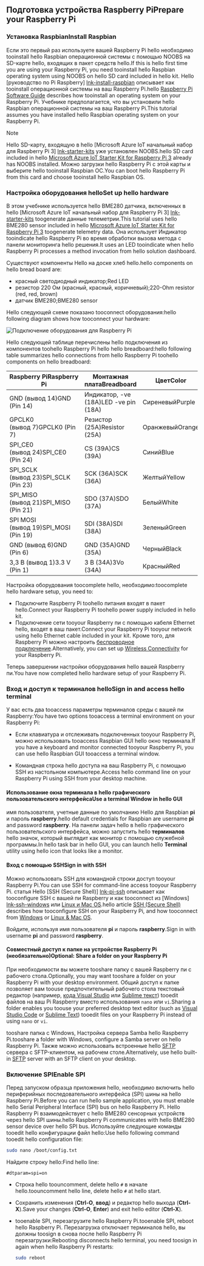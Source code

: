 ## <a name="prepare-your-raspberry-pi"></a><span data-ttu-id="e4668-101">Подготовка устройства Raspberry Pi</span><span class="sxs-lookup"><span data-stu-id="e4668-101">Prepare your Raspberry Pi</span></span>

### <a name="install-raspbian"></a><span data-ttu-id="e4668-102">Установка Raspbian</span><span class="sxs-lookup"><span data-stu-id="e4668-102">Install Raspbian</span></span>

<span data-ttu-id="e4668-103">Если это первый раз используете вашей Raspberry Pi hello необходимо tooinstall hello Raspbian операционной системы с помощью NOOBS на SD-карте hello, входящих в пакет средств hello.</span><span class="sxs-lookup"><span data-stu-id="e4668-103">If this is hello first time you are using your Raspberry Pi, you need tooinstall hello Raspbian operating system using NOOBS on hello SD card included in hello kit.</span></span> <span data-ttu-id="e4668-104">Hello [руководство по Pi Raspberry] [ lnk-install-raspbian] описывает как tooinstall операционной системы на ваш Raspberry Pi.</span><span class="sxs-lookup"><span data-stu-id="e4668-104">hello [Raspberry Pi Software Guide][lnk-install-raspbian] describes how tooinstall an operating system on your Raspberry Pi.</span></span> <span data-ttu-id="e4668-105">Учебнике предполагается, что вы установили hello Raspbian операционной системы на ваш Raspberry Pi.</span><span class="sxs-lookup"><span data-stu-id="e4668-105">This tutorial assumes you have installed hello Raspbian operating system on your Raspberry Pi.</span></span>

> [!NOTE]
> <span data-ttu-id="e4668-106">Hello SD-карту, входящую в hello [Microsoft Azure IoT начальный набор для Raspberry Pi 3] [ lnk-starter-kits] уже установлен NOOBS.</span><span class="sxs-lookup"><span data-stu-id="e4668-106">hello SD card included in hello [Microsoft Azure IoT Starter Kit for Raspberry Pi 3][lnk-starter-kits] already has NOOBS installed.</span></span> <span data-ttu-id="e4668-107">Можно загрузки hello Raspberry Pi с этой карты и выберите hello tooinstall Raspbian ОС.</span><span class="sxs-lookup"><span data-stu-id="e4668-107">You can boot hello Raspberry Pi from this card and choose tooinstall hello Raspbian OS.</span></span>

### <a name="set-up-hello-hardware"></a><span data-ttu-id="e4668-108">Настройка оборудования hello</span><span class="sxs-lookup"><span data-stu-id="e4668-108">Set up hello hardware</span></span>

<span data-ttu-id="e4668-109">В этом учебнике используется hello BME280 датчика, включенных в hello [Microsoft Azure IoT начальный набор для Raspberry Pi 3] [ lnk-starter-kits] toogenerate данные телеметрии.</span><span class="sxs-lookup"><span data-stu-id="e4668-109">This tutorial uses hello BME280 sensor included in hello [Microsoft Azure IoT Starter Kit for Raspberry Pi 3][lnk-starter-kits] toogenerate telemetry data.</span></span> <span data-ttu-id="e4668-110">Она использует Индикатор tooindicate hello Raspberry Pi во время обработки вызова метода с панели мониторинга hello решения.</span><span class="sxs-lookup"><span data-stu-id="e4668-110">It uses an LED tooindicate when hello Raspberry Pi processes a method invocation from hello solution dashboard.</span></span>

<span data-ttu-id="e4668-111">Существуют компоненты Hello на доске хлеб hello.</span><span class="sxs-lookup"><span data-stu-id="e4668-111">hello components on hello bread board are:</span></span>

- <span data-ttu-id="e4668-112">красный светодиодный индикатор;</span><span class="sxs-lookup"><span data-stu-id="e4668-112">Red LED</span></span>
- <span data-ttu-id="e4668-113">резистор 220 Ом (красный, красный, коричневый);</span><span class="sxs-lookup"><span data-stu-id="e4668-113">220-Ohm resistor (red, red, brown)</span></span>
- <span data-ttu-id="e4668-114">датчик BME280;</span><span class="sxs-lookup"><span data-stu-id="e4668-114">BME280 sensor</span></span>

<span data-ttu-id="e4668-115">Hello следующей схеме показано tooconnect оборудования:</span><span class="sxs-lookup"><span data-stu-id="e4668-115">hello following diagram shows how tooconnect your hardware:</span></span>

![Подключение оборудования для Raspberry Pi][img-connection-diagram]

<span data-ttu-id="e4668-117">Hello следующей таблице перечислены hello подключения из компонентов toohello Raspberry Pi hello hello breadboard:</span><span class="sxs-lookup"><span data-stu-id="e4668-117">hello following table summarizes hello connections from hello Raspberry Pi toohello components on hello breadboard:</span></span>

| <span data-ttu-id="e4668-118">Raspberry Pi</span><span class="sxs-lookup"><span data-stu-id="e4668-118">Raspberry Pi</span></span>            | <span data-ttu-id="e4668-119">Монтажная плата</span><span class="sxs-lookup"><span data-stu-id="e4668-119">Breadboard</span></span>             |<span data-ttu-id="e4668-120">Цвет</span><span class="sxs-lookup"><span data-stu-id="e4668-120">Color</span></span>         |
| ----------------------- | ---------------------- | ------------- |
| <span data-ttu-id="e4668-121">GND (вывод 14)</span><span class="sxs-lookup"><span data-stu-id="e4668-121">GND (Pin 14)</span></span>            | <span data-ttu-id="e4668-122">Индикатор, -ve (18A)</span><span class="sxs-lookup"><span data-stu-id="e4668-122">LED -ve pin (18A)</span></span>      | <span data-ttu-id="e4668-123">Сиреневый</span><span class="sxs-lookup"><span data-stu-id="e4668-123">Purple</span></span>          |
| <span data-ttu-id="e4668-124">GPCLK0 (вывод 7)</span><span class="sxs-lookup"><span data-stu-id="e4668-124">GPCLK0 (Pin 7)</span></span>          | <span data-ttu-id="e4668-125">Резистор (25A)</span><span class="sxs-lookup"><span data-stu-id="e4668-125">Resistor (25A)</span></span>         | <span data-ttu-id="e4668-126">Оранжевый</span><span class="sxs-lookup"><span data-stu-id="e4668-126">Orange</span></span>          |
| <span data-ttu-id="e4668-127">SPI_CE0 (вывод 24)</span><span class="sxs-lookup"><span data-stu-id="e4668-127">SPI_CE0 (Pin 24)</span></span>        | <span data-ttu-id="e4668-128">CS (39A)</span><span class="sxs-lookup"><span data-stu-id="e4668-128">CS (39A)</span></span>               | <span data-ttu-id="e4668-129">Синий</span><span class="sxs-lookup"><span data-stu-id="e4668-129">Blue</span></span>          |
| <span data-ttu-id="e4668-130">SPI_SCLK (вывод 23)</span><span class="sxs-lookup"><span data-stu-id="e4668-130">SPI_SCLK (Pin 23)</span></span>       | <span data-ttu-id="e4668-131">SCK (36A)</span><span class="sxs-lookup"><span data-stu-id="e4668-131">SCK (36A)</span></span>              | <span data-ttu-id="e4668-132">Желтый</span><span class="sxs-lookup"><span data-stu-id="e4668-132">Yellow</span></span>        |
| <span data-ttu-id="e4668-133">SPI_MISO (вывод 21)</span><span class="sxs-lookup"><span data-stu-id="e4668-133">SPI_MISO (Pin 21)</span></span>       | <span data-ttu-id="e4668-134">SDO (37A)</span><span class="sxs-lookup"><span data-stu-id="e4668-134">SDO (37A)</span></span>              | <span data-ttu-id="e4668-135">Белый</span><span class="sxs-lookup"><span data-stu-id="e4668-135">White</span></span>         |
| <span data-ttu-id="e4668-136">SPI MOSI (вывод 19)</span><span class="sxs-lookup"><span data-stu-id="e4668-136">SPI_MOSI (Pin 19)</span></span>       | <span data-ttu-id="e4668-137">SDI (38A)</span><span class="sxs-lookup"><span data-stu-id="e4668-137">SDI (38A)</span></span>              | <span data-ttu-id="e4668-138">Зеленый</span><span class="sxs-lookup"><span data-stu-id="e4668-138">Green</span></span>         |
| <span data-ttu-id="e4668-139">GND (вывод 6)</span><span class="sxs-lookup"><span data-stu-id="e4668-139">GND (Pin 6)</span></span>             | <span data-ttu-id="e4668-140">GND (35A)</span><span class="sxs-lookup"><span data-stu-id="e4668-140">GND (35A)</span></span>              | <span data-ttu-id="e4668-141">Черный</span><span class="sxs-lookup"><span data-stu-id="e4668-141">Black</span></span>         |
| <span data-ttu-id="e4668-142">3,3 В (вывод 1)</span><span class="sxs-lookup"><span data-stu-id="e4668-142">3.3 V (Pin 1)</span></span>           | <span data-ttu-id="e4668-143">3 В (34A)</span><span class="sxs-lookup"><span data-stu-id="e4668-143">3Vo (34A)</span></span>              | <span data-ttu-id="e4668-144">Красный</span><span class="sxs-lookup"><span data-stu-id="e4668-144">Red</span></span>           |

<span data-ttu-id="e4668-145">Настройка оборудования toocomplete hello, необходимо:</span><span class="sxs-lookup"><span data-stu-id="e4668-145">toocomplete hello hardware setup, you need to:</span></span>

- <span data-ttu-id="e4668-146">Подключите Raspberry Pi toohello питания входят в пакет hello.</span><span class="sxs-lookup"><span data-stu-id="e4668-146">Connect your Raspberry Pi toohello power supply included in hello kit.</span></span>
- <span data-ttu-id="e4668-147">Подключение сети tooyour Raspberry пи с помощью кабеля Ethernet hello, входят в ваш пакет.</span><span class="sxs-lookup"><span data-stu-id="e4668-147">Connect your Raspberry Pi tooyour network using hello Ethernet cable included in your kit.</span></span> <span data-ttu-id="e4668-148">Кроме того, для Raspberry Pi можно настроить [беспроводное подключение][lnk-pi-wireless].</span><span class="sxs-lookup"><span data-stu-id="e4668-148">Alternatively, you can set up [Wireless Connectivity][lnk-pi-wireless] for your Raspberry Pi.</span></span>

<span data-ttu-id="e4668-149">Теперь завершении настройки оборудования hello вашей Raspberry пи.</span><span class="sxs-lookup"><span data-stu-id="e4668-149">You have now completed hello hardware setup of your Raspberry Pi.</span></span>

### <a name="sign-in-and-access-hello-terminal"></a><span data-ttu-id="e4668-150">Вход и доступ к терминалов hello</span><span class="sxs-lookup"><span data-stu-id="e4668-150">Sign in and access hello terminal</span></span>

<span data-ttu-id="e4668-151">У вас есть два tooaccess параметры терминалов среды с вашей пи Raspberry:</span><span class="sxs-lookup"><span data-stu-id="e4668-151">You have two options tooaccess a terminal environment on your Raspberry Pi:</span></span>

- <span data-ttu-id="e4668-152">Если клавиатура и отслеживать подключенных tooyour Raspberry Pi, можно использовать tooaccess Raspbian GUI hello окно терминала.</span><span class="sxs-lookup"><span data-stu-id="e4668-152">If you have a keyboard and monitor connected tooyour Raspberry Pi, you can use hello Raspbian GUI tooaccess a terminal window.</span></span>

- <span data-ttu-id="e4668-153">Командная строка hello доступа на ваш Raspberry Pi, с помощью SSH из настольном компьютере.</span><span class="sxs-lookup"><span data-stu-id="e4668-153">Access hello command line on your Raspberry Pi using SSH from your desktop machine.</span></span>

#### <a name="use-a-terminal-window-in-hello-gui"></a><span data-ttu-id="e4668-154">Использование окна терминала в hello графического пользовательского интерфейса</span><span class="sxs-lookup"><span data-stu-id="e4668-154">Use a terminal Window in hello GUI</span></span>

<span data-ttu-id="e4668-155">имя пользователя, учетные данные по умолчанию Hello для Raspbian **pi** и пароль **raspberry**.</span><span class="sxs-lookup"><span data-stu-id="e4668-155">hello default credentials for Raspbian are username **pi** and password **raspberry**.</span></span> <span data-ttu-id="e4668-156">На панели задач hello в hello графического пользовательского интерфейса, можно запустить hello **терминалов** hello значок, который выглядит как монитор с помощью служебной программы.</span><span class="sxs-lookup"><span data-stu-id="e4668-156">In hello task bar in hello GUI, you can launch hello **Terminal** utility using hello icon that looks like a monitor.</span></span>

#### <a name="sign-in-with-ssh"></a><span data-ttu-id="e4668-157">Вход с помощью SSH</span><span class="sxs-lookup"><span data-stu-id="e4668-157">Sign in with SSH</span></span>

<span data-ttu-id="e4668-158">Можно использовать SSH для командной строки доступ tooyour Raspberry Pi.</span><span class="sxs-lookup"><span data-stu-id="e4668-158">You can use SSH for command-line access tooyour Raspberry Pi.</span></span> <span data-ttu-id="e4668-159">статья Hello [SSH (Secure Shell)] [ lnk-pi-ssh] описывает как tooconfigure SSH с вашей пи Raspberry и как tooconnect из [Windows] [ lnk-ssh-windows] или [Linux и Mac OS][lnk-ssh-linux].</span><span class="sxs-lookup"><span data-stu-id="e4668-159">hello article [SSH (Secure Shell)][lnk-pi-ssh] describes how tooconfigure SSH on your Raspberry Pi, and how tooconnect from [Windows][lnk-ssh-windows] or [Linux & Mac OS][lnk-ssh-linux].</span></span>

<span data-ttu-id="e4668-160">Войдите, используя имя пользователя **pi** и пароль **raspberry**.</span><span class="sxs-lookup"><span data-stu-id="e4668-160">Sign in with username **pi** and password **raspberry**.</span></span>

#### <a name="optional-share-a-folder-on-your-raspberry-pi"></a><span data-ttu-id="e4668-161">Совместный доступ к папке на устройстве Raspberry Pi (необязательно)</span><span class="sxs-lookup"><span data-stu-id="e4668-161">Optional: Share a folder on your Raspberry Pi</span></span>

<span data-ttu-id="e4668-162">При необходимости вы можете tooshare папку с вашей Raspberry пи с рабочего стола.</span><span class="sxs-lookup"><span data-stu-id="e4668-162">Optionally, you may want tooshare a folder on your Raspberry Pi with your desktop environment.</span></span> <span data-ttu-id="e4668-163">Общий доступ к папке позволяет вам toouse предпочтительный рабочего стола текстовый редактор (например, [кода Visual Studio](https://code.visualstudio.com/) или [Sublime текст](http://www.sublimetext.com/)) tooedit файлов на ваш Pi Raspberry вместо использования `nano` или `vi`.</span><span class="sxs-lookup"><span data-stu-id="e4668-163">Sharing a folder enables you toouse your preferred desktop text editor (such as [Visual Studio Code](https://code.visualstudio.com/) or [Sublime Text](http://www.sublimetext.com/)) tooedit files on your Raspberry Pi instead of using `nano` or `vi`.</span></span>

<span data-ttu-id="e4668-164">tooshare папка с Windows, Настройка сервера Samba hello Raspberry Pi.</span><span class="sxs-lookup"><span data-stu-id="e4668-164">tooshare a folder with Windows, configure a Samba server on hello Raspberry Pi.</span></span> <span data-ttu-id="e4668-165">Также можно использовать встроенные hello [SFTP](https://www.raspberrypi.org/documentation/remote-access/) сервера с SFTP-клиентом, на рабочем столе.</span><span class="sxs-lookup"><span data-stu-id="e4668-165">Alternatively, use hello built-in [SFTP](https://www.raspberrypi.org/documentation/remote-access/) server with an SFTP client on your desktop.</span></span>

### <a name="enable-spi"></a><span data-ttu-id="e4668-166">Включение SPI</span><span class="sxs-lookup"><span data-stu-id="e4668-166">Enable SPI</span></span>

<span data-ttu-id="e4668-167">Перед запуском образца приложения hello, необходимо включить hello периферийных последовательного интерфейса (SPI) шины на hello Raspberry Pi.</span><span class="sxs-lookup"><span data-stu-id="e4668-167">Before you can run hello sample application, you must enable hello Serial Peripheral Interface (SPI) bus on hello Raspberry Pi.</span></span> <span data-ttu-id="e4668-168">Hello Raspberry Pi взаимодействует с hello BME280 сенсорных устройств через hello SPI шины.</span><span class="sxs-lookup"><span data-stu-id="e4668-168">hello Raspberry Pi communicates with hello BME280 sensor device over hello SPI bus.</span></span> <span data-ttu-id="e4668-169">Используйте следующие команды tooedit hello конфигурации файл hello:</span><span class="sxs-lookup"><span data-stu-id="e4668-169">Use hello following command tooedit hello configuration file:</span></span>

```sh
sudo nano /boot/config.txt
```

<span data-ttu-id="e4668-170">Найдите строку hello:</span><span class="sxs-lookup"><span data-stu-id="e4668-170">Find hello line:</span></span>

`#dtparam=spi=on`

- <span data-ttu-id="e4668-171">Строка hello toouncomment, delete hello `#` в начале hello.</span><span class="sxs-lookup"><span data-stu-id="e4668-171">toouncomment hello line, delete hello `#` at hello start.</span></span>
- <span data-ttu-id="e4668-172">Сохранить изменения (**Ctrl-O**, **ввод**) и редактор hello выхода (**Ctrl-X**).</span><span class="sxs-lookup"><span data-stu-id="e4668-172">Save your changes (**Ctrl-O**, **Enter**) and exit hello editor (**Ctrl-X**).</span></span>
- <span data-ttu-id="e4668-173">tooenable SPI, перезагрузите hello Raspberry Pi.</span><span class="sxs-lookup"><span data-stu-id="e4668-173">tooenable SPI, reboot hello Raspberry Pi.</span></span> <span data-ttu-id="e4668-174">Перезагрузка отключает терминалов hello, вы должны toosign в снова после hello Raspberry Pi перезагрузки:</span><span class="sxs-lookup"><span data-stu-id="e4668-174">Rebooting disconnects hello terminal, you need toosign in again when hello Raspberry Pi restarts:</span></span>

  ```sh
  sudo reboot
  ```


[img-connection-diagram]: media/iot-suite-raspberry-pi-kit-prepare-pi/rpi2_remote_monitoring.png

[lnk-install-raspbian]: https://www.raspberrypi.org/learning/software-guide/quickstart/
[lnk-pi-wireless]: https://www.raspberrypi.org/documentation/configuration/wireless/README.md
[lnk-pi-ssh]: https://www.raspberrypi.org/documentation/remote-access/ssh/README.md
[lnk-ssh-windows]: https://www.raspberrypi.org/documentation/remote-access/ssh/windows.md
[lnk-ssh-linux]: https://www.raspberrypi.org/documentation/remote-access/ssh/unix.md
[lnk-starter-kits]: https://azure.microsoft.com/develop/iot/starter-kits/